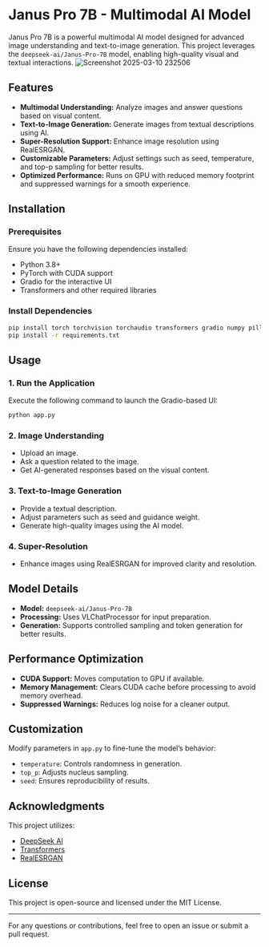 # Janus Pro 7B - Multimodal AI Model

Janus Pro 7B is a powerful multimodal AI model designed for advanced image understanding and text-to-image generation. This project leverages the `deepseek-ai/Janus-Pro-7B` model, enabling high-quality visual and textual interactions.
![Screenshot 2025-03-10 232506](https://github.com/user-attachments/assets/0f2caa6a-4232-4587-84b4-85c40dbb600e)

## Features
- **Multimodal Understanding:** Analyze images and answer questions based on visual content.
- **Text-to-Image Generation:** Generate images from textual descriptions using AI.
- **Super-Resolution Support:** Enhance image resolution using RealESRGAN.
- **Customizable Parameters:** Adjust settings such as seed, temperature, and top-p sampling for better results.
- **Optimized Performance:** Runs on GPU with reduced memory footprint and suppressed warnings for a smooth experience.

## Installation
### Prerequisites
Ensure you have the following dependencies installed:
- Python 3.8+
- PyTorch with CUDA support
- Gradio for the interactive UI
- Transformers and other required libraries

### Install Dependencies
```sh
pip install torch torchvision torchaudio transformers gradio numpy pillow
pip install -r requirements.txt
```

## Usage
### 1. Run the Application
Execute the following command to launch the Gradio-based UI:
```sh
python app.py
```

### 2. Image Understanding
- Upload an image.
- Ask a question related to the image.
- Get AI-generated responses based on the visual content.

### 3. Text-to-Image Generation
- Provide a textual description.
- Adjust parameters such as seed and guidance weight.
- Generate high-quality images using the AI model.

### 4. Super-Resolution
- Enhance images using RealESRGAN for improved clarity and resolution.

## Model Details
- **Model:** `deepseek-ai/Janus-Pro-7B`
- **Processing:** Uses VLChatProcessor for input preparation.
- **Generation:** Supports controlled sampling and token generation for better results.

## Performance Optimization
- **CUDA Support:** Moves computation to GPU if available.
- **Memory Management:** Clears CUDA cache before processing to avoid memory overhead.
- **Suppressed Warnings:** Reduces log noise for a cleaner output.

## Customization
Modify parameters in `app.py` to fine-tune the model’s behavior:
- `temperature`: Controls randomness in generation.
- `top_p`: Adjusts nucleus sampling.
- `seed`: Ensures reproducibility of results.

## Acknowledgments
This project utilizes:
- [DeepSeek AI](https://deepseek.ai)
- [Transformers](https://huggingface.co/docs/transformers/)
- [RealESRGAN](https://github.com/xinntao/Real-ESRGAN)

## License
This project is open-source and licensed under the MIT License.

---
For any questions or contributions, feel free to open an issue or submit a pull request.

